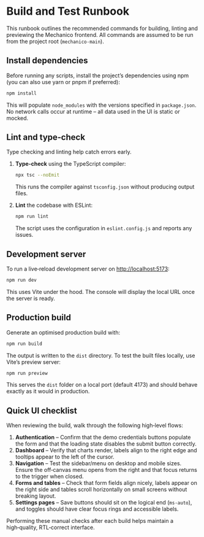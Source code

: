 # Build and Test Runbook

This runbook outlines the recommended commands for building, linting and previewing the Mechanico frontend. All commands are assumed to be run from the project root (`mechanico-main`).

## Install dependencies

Before running any scripts, install the project’s dependencies using npm (you can also use yarn or pnpm if preferred):

```bash
npm install
```

This will populate `node_modules` with the versions specified in `package.json`. No network calls occur at runtime – all data used in the UI is static or mocked.

## Lint and type‑check

Type checking and linting help catch errors early.

1. **Type‑check** using the TypeScript compiler:

   ```bash
   npx tsc --noEmit
   ```

   This runs the compiler against `tsconfig.json` without producing output files.

2. **Lint** the codebase with ESLint:

   ```bash
   npm run lint
   ```

   The script uses the configuration in `eslint.config.js` and reports any issues.

## Development server

To run a live‑reload development server on <http://localhost:5173>:

```bash
npm run dev
```

This uses Vite under the hood. The console will display the local URL once the server is ready.

## Production build

Generate an optimised production build with:

```bash
npm run build
```

The output is written to the `dist` directory. To test the built files locally, use Vite’s preview server:

```bash
npm run preview
```

This serves the `dist` folder on a local port (default 4173) and should behave exactly as it would in production.

## Quick UI checklist

When reviewing the build, walk through the following high‑level flows:

1. **Authentication** – Confirm that the demo credentials buttons populate the form and that the loading state disables the submit button correctly.
2. **Dashboard** – Verify that charts render, labels align to the right edge and tooltips appear to the left of the cursor.
3. **Navigation** – Test the sidebar/menu on desktop and mobile sizes. Ensure the off‑canvas menu opens from the right and that focus returns to the trigger when closed.
4. **Forms and tables** – Check that form fields align nicely, labels appear on the right side and tables scroll horizontally on small screens without breaking layout.
5. **Settings pages** – Save buttons should sit on the logical end (`ms‑auto`), and toggles should have clear focus rings and accessible labels.

Performing these manual checks after each build helps maintain a high‑quality, RTL‑correct interface.